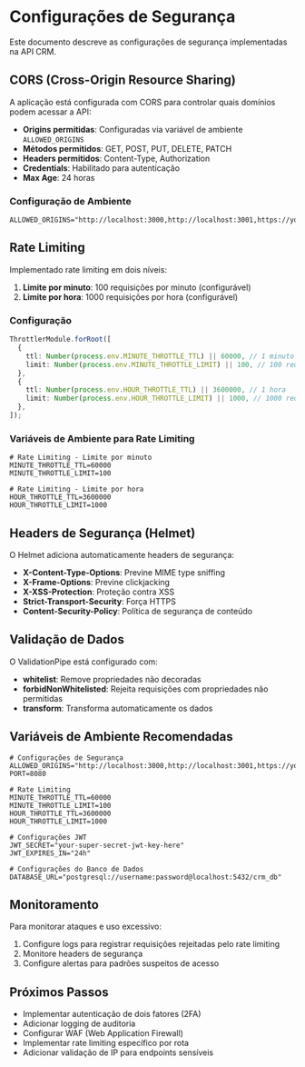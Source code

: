 # Configurações de Segurança

Este documento descreve as configurações de segurança implementadas na API CRM.

## CORS (Cross-Origin Resource Sharing)

A aplicação está configurada com CORS para controlar quais domínios podem acessar a API:

- **Origins permitidas**: Configuradas via variável de ambiente `ALLOWED_ORIGINS`
- **Métodos permitidos**: GET, POST, PUT, DELETE, PATCH
- **Headers permitidos**: Content-Type, Authorization
- **Credentials**: Habilitado para autenticação
- **Max Age**: 24 horas

### Configuração de Ambiente

```env
ALLOWED_ORIGINS="http://localhost:3000,http://localhost:3001,https://yourdomain.com"
```

## Rate Limiting

Implementado rate limiting em dois níveis:

1. **Limite por minuto**: 100 requisições por minuto (configurável)
2. **Limite por hora**: 1000 requisições por hora (configurável)

### Configuração

```typescript
ThrottlerModule.forRoot([
  {
    ttl: Number(process.env.MINUTE_THROTTLE_TTL) || 60000, // 1 minuto
    limit: Number(process.env.MINUTE_THROTTLE_LIMIT) || 100, // 100 requisições por minuto
  },
  {
    ttl: Number(process.env.HOUR_THROTTLE_TTL) || 3600000, // 1 hora
    limit: Number(process.env.HOUR_THROTTLE_LIMIT) || 1000, // 1000 requisições por hora
  },
]);
```

### Variáveis de Ambiente para Rate Limiting

```env
# Rate Limiting - Limite por minuto
MINUTE_THROTTLE_TTL=60000
MINUTE_THROTTLE_LIMIT=100

# Rate Limiting - Limite por hora
HOUR_THROTTLE_TTL=3600000
HOUR_THROTTLE_LIMIT=1000
```

## Headers de Segurança (Helmet)

O Helmet adiciona automaticamente headers de segurança:

- **X-Content-Type-Options**: Previne MIME type sniffing
- **X-Frame-Options**: Previne clickjacking
- **X-XSS-Protection**: Proteção contra XSS
- **Strict-Transport-Security**: Força HTTPS
- **Content-Security-Policy**: Política de segurança de conteúdo

## Validação de Dados

O ValidationPipe está configurado com:

- **whitelist**: Remove propriedades não decoradas
- **forbidNonWhitelisted**: Rejeita requisições com propriedades não permitidas
- **transform**: Transforma automaticamente os dados

## Variáveis de Ambiente Recomendadas

```env
# Configurações de Segurança
ALLOWED_ORIGINS="http://localhost:3000,http://localhost:3001,https://yourdomain.com"
PORT=8080

# Rate Limiting
MINUTE_THROTTLE_TTL=60000
MINUTE_THROTTLE_LIMIT=100
HOUR_THROTTLE_TTL=3600000
HOUR_THROTTLE_LIMIT=1000

# Configurações JWT
JWT_SECRET="your-super-secret-jwt-key-here"
JWT_EXPIRES_IN="24h"

# Configurações do Banco de Dados
DATABASE_URL="postgresql://username:password@localhost:5432/crm_db"
```

## Monitoramento

Para monitorar ataques e uso excessivo:

1. Configure logs para registrar requisições rejeitadas pelo rate limiting
2. Monitore headers de segurança
3. Configure alertas para padrões suspeitos de acesso

## Próximos Passos

- Implementar autenticação de dois fatores (2FA)
- Adicionar logging de auditoria
- Configurar WAF (Web Application Firewall)
- Implementar rate limiting específico por rota
- Adicionar validação de IP para endpoints sensíveis
